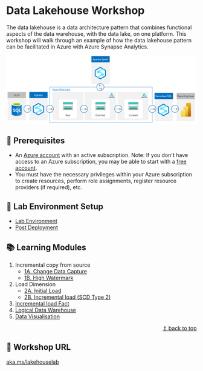 # Data Lakehouse Workshop

The data lakehouse is a data architecture pattern that combines functional aspects of the data warehouse, with the data lake, on one platform. This workshop will walk through an example of how the data lakehouse pattern can be facilitated in Azure with Azure Synapse Analytics.

![Data Lakehouse with Azure Synapse Analytics](./images/readme/001.png)

## :thinking: Prerequisites

* An [Azure account](https://azure.microsoft.com/en-us/free/) with an active subscription. Note: If you don't have access to an Azure subscription, you may be able to start with a [free account](https://www.azure.com/free).
* You must have the necessary privileges within your Azure subscription to create resources, perform role assignments, register resource providers (if required), etc.

## :test_tube: Lab Environment Setup
* [Lab Environment](./modules/module00.md)
* [Post Deployment](./modules/moduleXX.md)

## :books: Learning Modules

1. Incremental copy from source
    * [1A. Change Data Capture](./modules/module01a.md)
    * [1B. High Watermark](./modules/module01b.md)
2. Load Dimension
    * [2A. Initial Load](./modules/module02a.md)
    * [2B. Incremental load (SCD Type 2)](./modules/module02b.md)
3. [Incremental load Fact](./modules/module03.md)
4. [Logical Data Warehouse](./modules/module04.md)
5. [Data Visualisation](./modules/module05.md)

<div align="right"><a href="#data-lakehouse-workshop">↥ back to top</a></div>

## :link: Workshop URL

[aka.ms/lakehouselab](https://aka.ms/lakehouselab)
